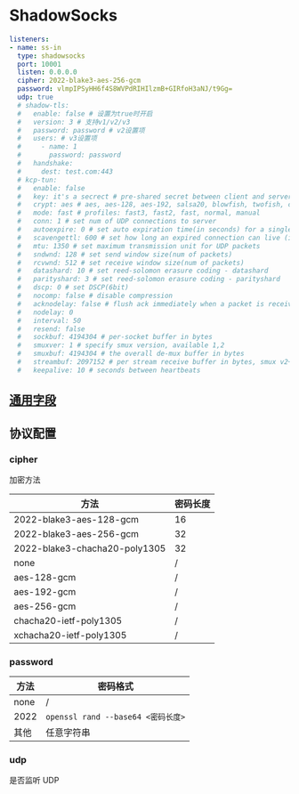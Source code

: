 # ShadowSocks

```{.yaml linenums="1"}
listeners:
- name: ss-in
  type: shadowsocks
  port: 10001
  listen: 0.0.0.0
  cipher: 2022-blake3-aes-256-gcm
  password: vlmpIPSyHH6f4S8WVPdRIHIlzmB+GIRfoH3aNJ/t9Gg=
  udp: true
  # shadow-tls:
  #   enable: false # 设置为true时开启
  #   version: 3 # 支持v1/v2/v3
  #   password: password # v2设置项
  #   users: # v3设置项
  #     - name: 1
  #       password: password
  #   handshake:
  #     dest: test.com:443
  # kcp-tun:
  #   enable: false
  #   key: it's a secrect # pre-shared secret between client and server
  #   crypt: aes # aes, aes-128, aes-192, salsa20, blowfish, twofish, cast5, 3des, tea, xtea, xor, none, null
  #   mode: fast # profiles: fast3, fast2, fast, normal, manual
  #   conn: 1 # set num of UDP connections to server
  #   autoexpire: 0 # set auto expiration time(in seconds) for a single UDP connection, 0 to disable
  #   scavengettl: 600 # set how long an expired connection can live (in seconds)
  #   mtu: 1350 # set maximum transmission unit for UDP packets
  #   sndwnd: 128 # set send window size(num of packets)
  #   rcvwnd: 512 # set receive window size(num of packets)
  #   datashard: 10 # set reed-solomon erasure coding - datashard
  #   parityshard: 3 # set reed-solomon erasure coding - parityshard
  #   dscp: 0 # set DSCP(6bit)
  #   nocomp: false # disable compression
  #   acknodelay: false # flush ack immediately when a packet is received
  #   nodelay: 0
  #   interval: 50
  #   resend: false
  #   sockbuf: 4194304 # per-socket buffer in bytes
  #   smuxver: 1 # specify smux version, available 1,2
  #   smuxbuf: 4194304 # the overall de-mux buffer in bytes
  #   streambuf: 2097152 # per stream receive buffer in bytes, smux v2+
  #   keepalive: 10 # seconds between heartbeats
```

## [通用字段](./index.md)

## 协议配置

### cipher

加密方法

| 方法                          | 密码长度 |
| ----------------------------- | -------- |
| 2022-blake3-aes-128-gcm       | 16       |
| 2022-blake3-aes-256-gcm       | 32       |
| 2022-blake3-chacha20-poly1305 | 32       |
| none                          | /        |
| aes-128-gcm                   | /        |
| aes-192-gcm                   | /        |
| aes-256-gcm                   | /        |
| chacha20-ietf-poly1305        | /        |
| xchacha20-ietf-poly1305       | /        |

### password

| 方法 | 密码格式                             |
| ---- | ------------------------------------ |
| none | /                                    |
| 2022 | `openssl rand --base64 <密码长度>` |
| 其他 | 任意字符串                           |

### udp

是否监听 UDP
